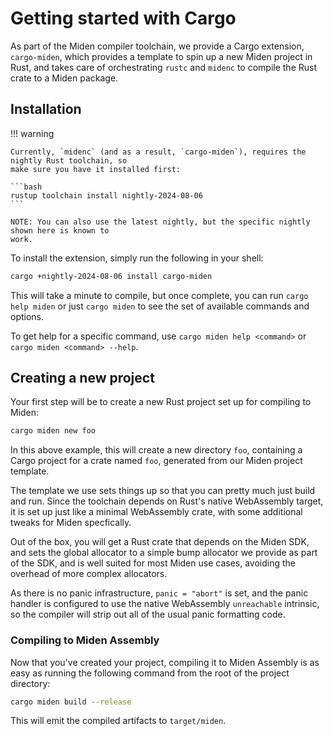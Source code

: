 # Getting started with Cargo

As part of the Miden compiler toolchain, we provide a Cargo extension, `cargo-miden`, which provides
a template to spin up a new Miden project in Rust, and takes care of orchestrating `rustc` and
`midenc` to compile the Rust crate to a Miden package.

## Installation

!!! warning

    Currently, `midenc` (and as a result, `cargo-miden`), requires the nightly Rust toolchain, so
    make sure you have it installed first:

    ```bash
    rustup toolchain install nightly-2024-08-06
    ```

    NOTE: You can also use the latest nightly, but the specific nightly shown here is known to
    work.

To install the extension, simply run the following in your shell:

```bash
cargo +nightly-2024-08-06 install cargo-miden
```

This will take a minute to compile, but once complete, you can run `cargo help miden` or just
`cargo miden` to see the set of available commands and options.

To get help for a specific command, use `cargo miden help <command>` or `cargo miden <command> --help`.

## Creating a new project

Your first step will be to create a new Rust project set up for compiling to Miden:

```bash
cargo miden new foo
```

In this above example, this will create a new directory `foo`, containing a Cargo project for a
crate named `foo`, generated from our Miden project template.

The template we use sets things up so that you can pretty much just build and run. Since the
toolchain depends on Rust's native WebAssembly target, it is set up just like a minimal WebAssembly
crate, with some additional tweaks for Miden specfically.

Out of the box, you will get a Rust crate that depends on the Miden SDK, and sets the global
allocator to a simple bump allocator we provide as part of the SDK, and is well suited for most
Miden use cases, avoiding the overhead of more complex allocators.

As there is no panic infrastructure, `panic = "abort"` is set, and the panic handler is configured
to use the native WebAssembly `unreachable` intrinsic, so the compiler will strip out all of the
usual panic formatting code.

### Compiling to Miden Assembly

Now that you've created your project, compiling it to Miden Assembly is as easy as running the
following command from the root of the project directory:

```bash
cargo miden build --release
```

This will emit the compiled artifacts to `target/miden`.
